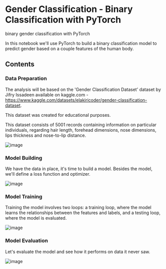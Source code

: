 # Gender Classification - Binary Classification with PyTorch
binary gender classification with PyTorch

In this notebook we'll use PyTorch to build a binary classification model to predict gender based on a couple features of the human body.

## Contents

### Data Preparation
The analysis will be based on the 'Gender Classification Dataset' dataset by Jifry Issadeen available on kaggle.com - https://www.kaggle.com/datasets/elakiricoder/gender-classification-dataset.

This dataset was created for educational purposes.

This dataset consists of 5001 records containing information on particular individuals, regarding hair length, forehead dimensions, nose dimensions, lips thickness and nose-to-lip distance.

![image](https://github.com/user-attachments/assets/fc8b705b-b26a-4015-9541-fdd9189b7a4a)

### Model Building
We have the data in place, it's time to build a model. Besides the model, we'll define a loss function and optimizer.

![image](https://github.com/user-attachments/assets/045c42e9-470c-46ea-ae9a-5e1677451aa4)

### Model Training
Training the model involves two loops: a training loop, where the model learns the relationships between the features and labels, and a testing loop, where the model is evaluated.

![image](https://github.com/user-attachments/assets/71f0d96b-43cb-4e84-8da8-6836fd130a3e)

### Model Evaluation
Let's evaluate the model and see how it performs on data it never saw.

![image](https://github.com/user-attachments/assets/5e728258-6f64-42d5-910d-9f6bf7cd3590)
